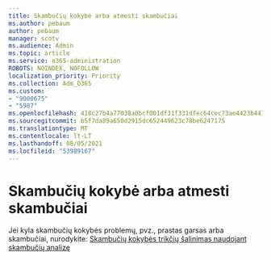 ```yaml
---
title: Skambučių kokybė arba atmesti skambučiai
ms.author: pebaum
author: pebaum
manager: scotv
ms.audience: Admin
ms.topic: article
ms.service: o365-administration
ROBOTS: NOINDEX, NOFOLLOW
localization_priority: Priority
ms.collection: Adm_O365
ms.custom:
- "9000675"
- "5987"
ms.openlocfilehash: 418c27b4a77038a0bcf001df31f331dfec64cec73ae4423b441c849b63e0bc48
ms.sourcegitcommit: b5f7da89a650d2915dc652449623c78be6247175
ms.translationtype: MT
ms.contentlocale: lt-LT
ms.lasthandoff: 08/05/2021
ms.locfileid: "53989167"
---
```

# <a name="call-quality-or-dropped-calls"></a>Skambučių kokybė arba atmesti skambučiai

Jei kyla skambučių kokybės problemų, pvz., prastas garsas arba skambučiai, nurodykite: [Skambučių kokybės trikčių šalinimas naudojant skambučių analizę](https://docs.microsoft.com/microsoftteams/use-call-analytics-to-troubleshoot-poor-call-quality#troubleshoot-call-quality-problems-using-call-analytics)